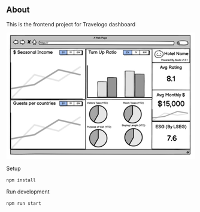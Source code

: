 ## About

This is the frontend project for Travelogo dashboard

<img src="./assets/akado-dashboard-wireframe.png" alt="Akado dashboard wirefram" width="1200"/>

Setup

```sh
npm install
```

Run development

```sh
npm run start
```
